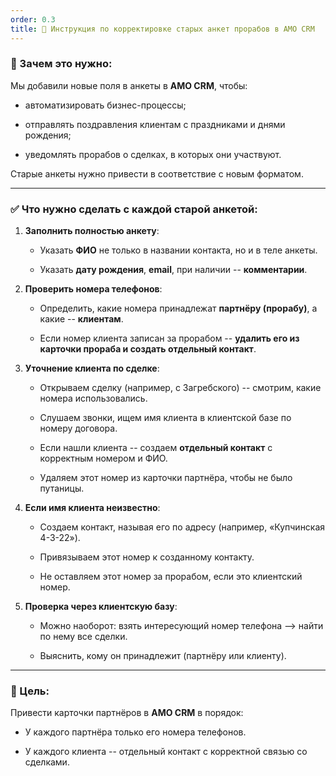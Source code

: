 ```yaml
---
order: 0.3
title: 🔧 Инструкция по корректировке старых анкет прорабов в AMO CRM
---
```


### 📌 Зачем это нужно:

Мы добавили новые поля в анкеты в **AMO CRM**, чтобы:

-  автоматизировать бизнес-процессы;

-  отправлять поздравления клиентам с праздниками и днями рождения;

-  уведомлять прорабов о сделках, в которых они участвуют.

Старые анкеты нужно привести в соответствие с новым форматом.

---

### ✅ Что нужно сделать с каждой старой анкетой:

1. **Заполнить полностью анкету**:

   -  Указать **ФИО** не только в названии контакта, но и в теле анкеты.

   -  Указать **дату рождения**, **email**, при наличии -- **комментарии**.

2. **Проверить номера телефонов**:

   -  Определить, какие номера принадлежат **партнёру (прорабу)**, а какие -- **клиентам**.

   -  Если номер клиента записан за прорабом -- **удалить его из карточки прораба и создать отдельный контакт**.

3. **Уточнение клиента по сделке**:

   -  Открываем сделку (например, с Загребского) -- смотрим, какие номера использовались.

   -  Слушаем звонки, ищем имя клиента в клиентской базе по номеру договора.

   -  Если нашли клиента -- создаем **отдельный контакт** с корректным номером и ФИО.

   -  Удаляем этот номер из карточки партнёра, чтобы не было путаницы.

4. **Если имя клиента неизвестно**:

   -  Создаем контакт, называя его по адресу (например, «Купчинская 4-3-22»).

   -  Привязываем этот номер к созданному контакту.

   -  Не оставляем этот номер за прорабом, если это клиентский номер.

5. **Проверка через клиентскую базу**:

   -  Можно наоборот: взять интересующий номер телефона --> найти по нему все сделки.

   -  Выяснить, кому он принадлежит (партнёру или клиенту).

---

### 🧹 Цель:

Привести карточки партнёров в **AMO CRM** в порядок:

-  У каждого партнёра только его номера телефонов.

-  У каждого клиента -- отдельный контакт с корректной связью со сделками.